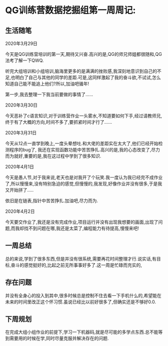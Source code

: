 # QG训练营数据挖掘组第一周周记:

## 生活随笔 

2020年3月29日

今天是QG训练营培训的第一天,期待又兴奋.高兴的是,QG的师兄师姐都很随和,QG法考了解一下QWQ.

听完大组培训和小组培训,脑海里更多的是满满的挫败感,我深刻地意识到自己的不足,也明白了自己与其他的同学的差距.可是,这同样激起了我的奋斗欲,不试试,怎么知道自己能不能追上他们?所以,加油吧骚年!

第一步,我去整理一下我当前要做的事情了......      

2020年3月30日  

今天恶补了c语言知识,对于训练营作业一头雾水,不知道要如何下手,经过请教师兄,终于有了大概的方向,时间不多了,要抓紧时间才行了......

2020年3月31日

今天从12点一直学到晚上,一度头晕想吐.和大佬的差距实在太大了,他们已经开始检测程序的bug了, 我还在实现函数功能中苦苦挣扎.高兴的是,我的心态改变了,尽力而为就好,重要的是,我在这过程中学到了很多知识.

2020年4月1日

今天是愚人节,对于我来说,老天也是对我开了个玩笑.我一度认为我已经完不成作业了,所以慢慢来,没有特别急迫的感觉,但慢慢的,我发现,好像作业并没有很多,于是我又开始拼了.....

依旧是在链表,指针中苦苦挣扎.加油吧,尽力而为.

2020年4月2日

今天要交作业了,我还是没有完成作业,项目运行并没有出现我想要的画面,出现了问题,而我却找不到问题在哪,我还是太菜了,编程能力有待提高,慢慢来吧!

## 一周总结

总的来说,学到了很多东西,但是并没有很系统,需要再花时间整理才行.说实话,有目标,奋斗的感觉挺好的,比起之前无所事事好多了.这一周是忙碌而充实的,

## 存在问题

并没有全身心的投入到其中,很多时候总是控制不住去看一下手机什么的,希望能在未来的时间里改正这个怀习惯.虽说已经比以前好很多了,但确实还是不够好0.0.

## 下周规划

在完成大组小组作业的前提下,学习一下机器码,就是尽可能的多学点东西.总不能等到需要用的时候在学,同时尽量克服并解决存在的问题.